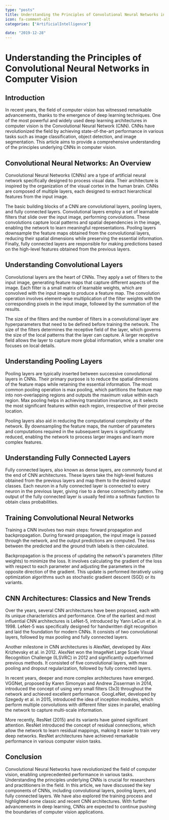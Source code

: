 ```yaml
---
type: "posts"
title: Understanding the Principles of Convolutional Neural Networks in Computer Vision
icon: fa-comment-alt
categories: ["ArtificialIntelligence"]

date: "2019-12-28"
---
```




# Understanding the Principles of Convolutional Neural Networks in Computer Vision

## Introduction

In recent years, the field of computer vision has witnessed remarkable advancements, thanks to the emergence of deep learning techniques. One of the most powerful and widely used deep learning architectures in computer vision is the Convolutional Neural Network (CNN). CNNs have revolutionized the field by achieving state-of-the-art performance in various tasks such as image classification, object detection, and image segmentation. This article aims to provide a comprehensive understanding of the principles underlying CNNs in computer vision.

## Convolutional Neural Networks: An Overview

Convolutional Neural Networks (CNNs) are a type of artificial neural network specifically designed to process visual data. Their architecture is inspired by the organization of the visual cortex in the human brain. CNNs are composed of multiple layers, each designed to extract hierarchical features from the input image.

The basic building blocks of a CNN are convolutional layers, pooling layers, and fully connected layers. Convolutional layers employ a set of learnable filters that slide over the input image, performing convolutions. These convolutions capture local patterns and spatial dependencies in the image, enabling the network to learn meaningful representations. Pooling layers downsample the feature maps obtained from the convolutional layers, reducing their spatial dimensions while preserving the essential information. Finally, fully connected layers are responsible for making predictions based on the high-level features obtained from the previous layers.

## Understanding Convolutional Layers

Convolutional layers are the heart of CNNs. They apply a set of filters to the input image, generating feature maps that capture different aspects of the image. Each filter is a small matrix of learnable weights, which are convolved with the input image to produce a feature map. The convolution operation involves element-wise multiplication of the filter weights with the corresponding pixels in the input image, followed by the summation of the results.

The size of the filters and the number of filters in a convolutional layer are hyperparameters that need to be defined before training the network. The size of the filters determines the receptive field of the layer, which governs the size of the local patterns that the layer can capture. A larger receptive field allows the layer to capture more global information, while a smaller one focuses on local details.

## Understanding Pooling Layers

Pooling layers are typically inserted between successive convolutional layers in CNNs. Their primary purpose is to reduce the spatial dimensions of the feature maps while retaining the essential information. The most common pooling operation is max pooling, which partitions the feature map into non-overlapping regions and outputs the maximum value within each region. Max pooling helps in achieving translation invariance, as it selects the most significant features within each region, irrespective of their precise location.

Pooling layers also aid in reducing the computational complexity of the network. By downsampling the feature maps, the number of parameters and computations required in the subsequent layers is significantly reduced, enabling the network to process larger images and learn more complex features.

## Understanding Fully Connected Layers

Fully connected layers, also known as dense layers, are commonly found at the end of CNN architectures. These layers take the high-level features obtained from the previous layers and map them to the desired output classes. Each neuron in a fully connected layer is connected to every neuron in the previous layer, giving rise to a dense connectivity pattern. The output of the fully connected layer is usually fed into a softmax function to obtain class probabilities.

## Training Convolutional Neural Networks

Training a CNN involves two main steps: forward propagation and backpropagation. During forward propagation, the input image is passed through the network, and the output predictions are computed. The loss between the predicted and the ground truth labels is then calculated.

Backpropagation is the process of updating the network's parameters (filter weights) to minimize the loss. It involves calculating the gradient of the loss with respect to each parameter and adjusting the parameters in the opposite direction of the gradient. This update is performed iteratively using optimization algorithms such as stochastic gradient descent (SGD) or its variants.

## CNN Architectures: Classics and New Trends

Over the years, several CNN architectures have been proposed, each with its unique characteristics and performance. One of the earliest and most influential CNN architectures is LeNet-5, introduced by Yann LeCun et al. in 1998. LeNet-5 was specifically designed for handwritten digit recognition and laid the foundation for modern CNNs. It consists of two convolutional layers, followed by max pooling and fully connected layers.

Another milestone in CNN architectures is AlexNet, developed by Alex Krizhevsky et al. in 2012. AlexNet won the ImageNet Large Scale Visual Recognition Challenge (ILSVRC) in 2012 and significantly outperformed previous methods. It consisted of five convolutional layers, with max pooling and dropout regularization, followed by fully connected layers.

In recent years, deeper and more complex architectures have emerged. VGGNet, proposed by Karen Simonyan and Andrew Zisserman in 2014, introduced the concept of using very small filters (3x3) throughout the network and achieved excellent performance. GoogLeNet, developed by Szegedy et al. in 2015, introduced the idea of inception modules, which perform multiple convolutions with different filter sizes in parallel, enabling the network to capture multi-scale information.

More recently, ResNet (2015) and its variants have gained significant attention. ResNet introduced the concept of residual connections, which allow the network to learn residual mappings, making it easier to train very deep networks. ResNet architectures have achieved remarkable performance in various computer vision tasks.

## Conclusion

Convolutional Neural Networks have revolutionized the field of computer vision, enabling unprecedented performance in various tasks. Understanding the principles underlying CNNs is crucial for researchers and practitioners in the field. In this article, we have discussed the key components of CNNs, including convolutional layers, pooling layers, and fully connected layers. We have also explored the training process and highlighted some classic and recent CNN architectures. With further advancements in deep learning, CNNs are expected to continue pushing the boundaries of computer vision applications.